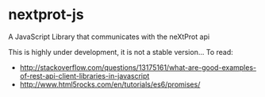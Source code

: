 # nextprot-js
A JavaScript Library that communicates with the neXtProt api

This is highly under development, it is not a stable version...
To read:

* http://stackoverflow.com/questions/13175161/what-are-good-examples-of-rest-api-client-libraries-in-javascript
* http://www.html5rocks.com/en/tutorials/es6/promises/
